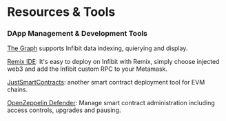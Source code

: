 # Resources & Tools

### DApp Management & Development Tools

[The Graph](https://thegraph.com) supports Infibit data indexing, quierying and display.

[Remix IDE](https://remix-project.org/): It's easy to deploy on Infibit with Remix, simply choose injected web3 and add the Infibit custom RPC to your Metamask.

[JustSmartContracts](https://justsmartcontracts.dev/): another smart contract deployment tool for EVM chains.&#x20;

[OpenZeppelin Defender](https://defender.openzeppelin.com): Manage smart contract administration including access controls, upgrades and pausing.



